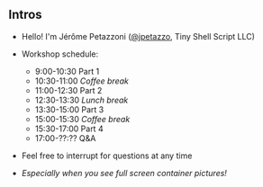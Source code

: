 ## Intros

- Hello! I'm Jérôme Petazzoni ([@jpetazzo](https://twitter.com/jpetazzo), Tiny Shell Script LLC)

- Workshop schedule:

  -  9:00-10:30 Part 1
  - 10:30-11:00 *Coffee break*
  - 11:00-12:30 Part 2
  - 12:30-13:30 *Lunch break*
  - 13:30-15:00 Part 3
  - 15:00-15:30 *Coffee break*
  - 15:30-17:00 Part 4
  - 17:00-??:?? Q&A

- Feel free to interrupt for questions at any time

- *Especially when you see full screen container pictures!*
